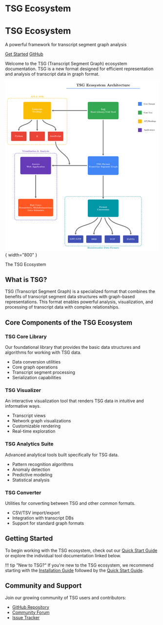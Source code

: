 # TSG Ecosystem

<div class="hero">
    <h1>TSG Ecosystem</h1>
    <p class="subtitle">A powerful framework for transcript segment graph analysis</p>
    <a href="./getting-started/quickstart" class="md-button md-button--primary">Get Started</a>
    <a href="https://github.com/TSGECO" class="md-button">GitHub</a>
</div>

Welcome to the TSG (Transcript Segment Graph) ecosystem documentation. TSG is a new format designed for efficient representation and analysis of transcript data in graph format.

  ![TSECO Logo](images/tsgeco.png){ width="800" }
  <figcaption>The TSG Ecosystem</figcaption>

## What is TSG?

TSG (Transcript Segment Graph) is a specialized format that combines the benefits of transcript segment data structures with graph-based representations. This format enables powerful analysis, visualization, and processing of transcript data with complex relationships.

## Core Components of the TSG Ecosystem

<div class="card-grid">
    <div class="card">
        <h3>TSG Core Library</h3>
        <p>Our foundational library that provides the basic data structures and algorithms for working with TSG data.</p>
        <ul>
            <li>Data conversion utilities</li>
            <li>Core graph operations</li>
            <li>Transcript segment processing</li>
            <li>Serialization capabilities</li>
        </ul>
    </div>
    <div class="card">
        <h3>TSG Visualizer</h3>
        <p>An interactive visualization tool that renders TSG data in intuitive and informative ways.</p>
        <ul>
            <li>Transcript views</li>
            <li>Network graph visualizations</li>
            <li>Customizable rendering</li>
            <li>Real-time exploration</li>
        </ul>
    </div>
    <div class="card">
        <h3>TSG Analytics Suite</h3>
        <p>Advanced analytical tools built specifically for TSG data.</p>
        <ul>
            <li>Pattern recognition algorithms</li>
            <li>Anomaly detection</li>
            <li>Predictive modeling</li>
            <li>Statistical analysis</li>
        </ul>
    </div>
    <div class="card">
        <h3>TSG Converter</h3>
        <p>Utilities for converting between TSG and other common formats.</p>
        <ul>
            <li>CSV/TSV import/export</li>
            <li>Integration with transcript DBs</li>
            <li>Support for standard graph formats</li>
        </ul>
    </div>
</div>

## Getting Started

To begin working with the TSG ecosystem, check out our [Quick Start Guide](getting-started/quickstart.md) or explore the individual tool documentation linked below.

!!! tip "New to TSG?"
    If you're new to the TSG ecosystem, we recommend starting with the [Installation Guide](getting-started/installation.md) followed by the [Quick Start Guide](getting-started/quickstart.md).

## Community and Support

Join our growing community of TSG users and contributors:

- [GitHub Repository](https://github.com/TSGECO)
- [Community Forum](https://community.tsg-ecosystem.org)
- [Issue Tracker](https://github.com/TSGECO/issues)
